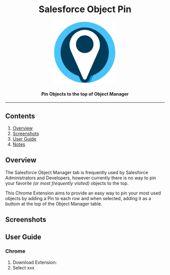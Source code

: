 <h1 align="center">Salesforce Object Pin</h1>

<p align="center">
  <img src="images/logo.png"
       width="200"
       height="200">
<p align="center">
<h4 align="center">Pin Objects to the top of Object Manager</h4>

---

## Contents

1. [Overview](#overview)
2. [Screenshots](#screenshots)
3. [User Guide](#user-guide)
4. [Notes](#notes)

## Overview

The Salesforce Object Manager tab is frequently used by Salesforce Administrators and Developers, however currently there is no way to pin your favorite _(or most frequently visited)_ objects to the top.

This Chrome Extension aims to provide an easy way to pin your most used objects by adding a Pin to each row and when selected, adding it as a buttom at the top of the Object Manager table.

## Screenshots

## User Guide

### Chrome

1. Download Extension:
2. Select xxx
